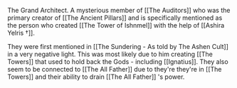 The Grand Architect. A mysterious member of [[The Auditors]] who was the primary creator of [[The Ancient Pillars]] and is specifically mentioned as the person who created [[The Tower of Ishnmel]] with the help of [[Ashira Yelris †]]. 

They were first mentioned in [[The Sundering - As told by The Ashen Cult]] in a very negative light. This was most likely due to him creating [[The Towers]] that used to hold back the Gods - including [[Ignatius]]. They also seem to be connected to [[The All Father]] due to they're they're in [[The Towers]] and their ability to drain [[The All Father]] 's power.